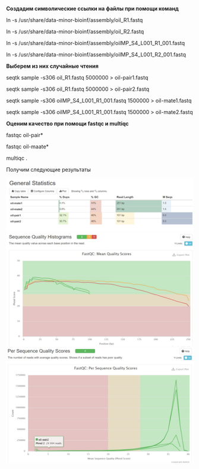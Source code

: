 **Создадим символические ссылки на файлы при помощи команд**

ln -s /usr/share/data-minor-bioinf/assembly/oil_R1.fastq

ln -s /usr/share/data-minor-bioinf/assembly/oil_R2.fastq

ln -s /usr/share/data-minor-bioinf/assembly/oilMP_S4_L001_R1_001.fastq

ln -s /usr/share/data-minor-bioinf/assembly/oilMP_S4_L001_R2_001.fastq

**Выберем из них случайные чтения**

seqtk sample -s306 oil_R1.fastq 5000000 > oil-pair1.fastq

seqtk sample -s306 oil_R1.fastq 5000000 > oil-pair2.fastq

seqtk sample -s306 oilMP_S4_L001_R1_001.fastq 1500000 > oil-mate1.fastq

seqtk sample -s306 oilMP_S4_L001_R1_001.fastq 1500000 > oil-mate2.fastq

**Оценим качество при помощи fastqc и multiqc**

fastqc oil-pair*

fastqc oil-maate*

multiqc .

Получим следующие результаты

![](img/report1.jpg)
![](img/report2.jpg)
![](img/report3.jpg)




